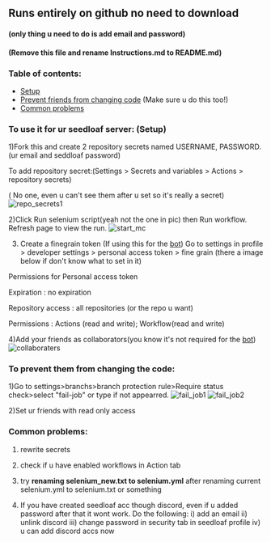 ## Runs entirely on github no need to download 
#### (only thing u need to do is add email and password)
#### (Remove this file and rename Instructions.md to README.md)
### Table of contents:
- [Setup](https://github.com/dibope/mcserverstarter/blob/main/README.md#to-use-it-for-ur-seedloaf-server)
- [Prevent friends from changing code](https://github.com/dibope/mcserverstarter/blob/main/README.md#to-prevent-them-from-changing-the-code) (Make sure u do this too!)
- [Common problems](https://github.com/dibope/mcserverstarter/blob/main/README.md#common-problems)

### To use it for ur seedloaf server: (Setup)

1)Fork this and create 2 repository secrets named USERNAME, PASSWORD.(ur email and seddloaf password)

  To add repository secret:(Settings > Secrets and variables > Actions > repository secrets)

( No one, even u can't see them after u set so it's really a secret)
![repo_secrets1](https://github.com/dibope/mcserverstarter/blob/main/.github/workflows/Images/repo_secrets1.jpg)

2)Click Run selenium script(yeah not the one in pic) then Run workflow. Refresh page to view the run.
![start_mc](https://github.com/dibope/mcserverstarter/blob/main/.github/workflows/Images/startmc.jpg)

3) Create a finegrain token (If using this for the [bot](https://discord.com/oauth2/authorize?client_id=1365006964001738993))
Go to settings in profile > developer settings > personal access token > fine grain (there a image below if don't know what to set in it)

Permissions for Personal access token

Expiration : no expiration

Repository access : all repositories (or the repo u want)

Permissions : Actions (read and write); Workflow(read and write)


4)Add your friends as collaborators(you know it's not required for the [bot](https://discord.com/oauth2/authorize?client_id=1365006964001738993))
![collaboraters](https://github.com/dibope/mcserverstarter/blob/main/.github/workflows/Images/collaboraters.jpg)

### To prevent them from changing the code:

1)Go to settings>branchs>branch protection rule>Require status check>select "fail-job" or type if not appearred.
![fail_job1](https://github.com/dibope/mcserverstarter/blob/main/.github/workflows/Images/fail_job1.jpg)
![fail_job2](https://github.com/dibope/mcserverstarter/blob/main/.github/workflows/Images/fail_job2.jpg)

2)Set ur friends with read only access

### Common problems:
1. rewrite secrets

2. check if u have enabled workflows in Action tab

3. try **renaming selenium_new.txt to selenium.yml** after renaming current selenium.yml to selenium.txt or something

4. If you have created seedloaf acc though discord, even if u added password after that it wont work. Do the following:
    i) add an email
    ii) unlink discord
    iii) change password in security tab in seedloaf profile
    iv) u can add discord accs now

